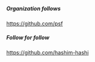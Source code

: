 ##### Organization follows

https://github.com/psf

##### Follow for follow

https://github.com/hashim-hashi

